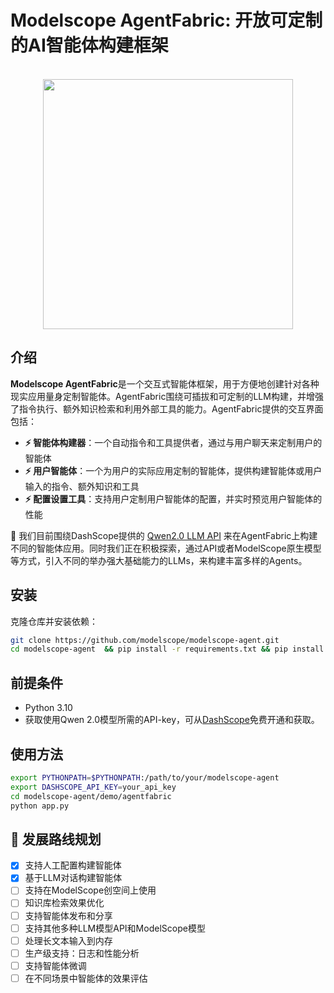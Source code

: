 
<h1> Modelscope AgentFabric: 开放可定制的AI智能体构建框架</h1>

<p align="center">
    <br>
    <img src="https://modelscope.oss-cn-beijing.aliyuncs.com/modelscope.gif" width="400"/>
    <br>
<p>

## 介绍

**Modelscope AgentFabric**是一个交互式智能体框架，用于方便地创建针对各种现实应用量身定制智能体。AgentFabric围绕可插拔和可定制的LLM构建，并增强了指令执行、额外知识检索和利用外部工具的能力。AgentFabric提供的交互界面包括：
- **⚡ 智能体构建器**：一个自动指令和工具提供者，通过与用户聊天来定制用户的智能体
- **⚡ 用户智能体**：一个为用户的实际应用定制的智能体，提供构建智能体或用户输入的指令、额外知识和工具
- **⚡ 配置设置工具**：支持用户定制用户智能体的配置，并实时预览用户智能体的性能

🔗 我们目前围绕DashScope提供的 [Qwen2.0 LLM API](https://help.aliyun.com/zh/dashscope/developer-reference/api-details) 来在AgentFabric上构建不同的智能体应用。同时我们正在积极探索，通过API或者ModelScope原生模型等方式，引入不同的举办强大基础能力的LLMs，来构建丰富多样的Agents。

## 安装

克隆仓库并安装依赖：

```bash
git clone https://github.com/modelscope/modelscope-agent.git
cd modelscope-agent  && pip install -r requirements.txt && pip install -r demo/agentfabric/requirements.txt
```

## 前提条件

- Python 3.10
- 获取使用Qwen 2.0模型所需的API-key，可从[DashScope](https://help.aliyun.com/zh/dashscope/developer-reference/activate-dashscope-and-create-an-api-key)免费开通和获取。

## 使用方法

```bash
export PYTHONPATH=$PYTHONPATH:/path/to/your/modelscope-agent
export DASHSCOPE_API_KEY=your_api_key
cd modelscope-agent/demo/agentfabric
python app.py
```

## 🚀 发展路线规划
- [x] 支持人工配置构建智能体
- [x] 基于LLM对话构建智能体
- [ ] 支持在ModelScope创空间上使用
- [ ] 知识库检索效果优化
- [ ] 支持智能体发布和分享
- [ ] 支持其他多种LLM模型API和ModelScope模型
- [ ] 处理长文本输入到内存
- [ ] 生产级支持：日志和性能分析
- [ ] 支持智能体微调
- [ ] 在不同场景中智能体的效果评估
